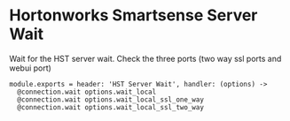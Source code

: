 # Hortonworks Smartsense Server Wait

Wait for the HST server wait. Check the three ports (two way ssl ports and webui port)

    module.exports = header: 'HST Server Wait', handler: (options) ->
      @connection.wait options.wait_local
      @connection.wait options.wait_local_ssl_one_way
      @connection.wait options.wait_local_ssl_two_way
